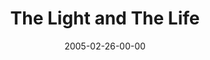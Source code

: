 ---
layout: message
category: message
series: "The Life"
title: "The Light and The Life"
date: 2005-02-26-00-00
message_id: 131
audio: "http://s3.amazonaws.com/crossroads-media/message/audio/The_Life_01_02-26-05_The_Life_and_The_Light.mp3"
audio-duration: "31:45"
explicit: false
---